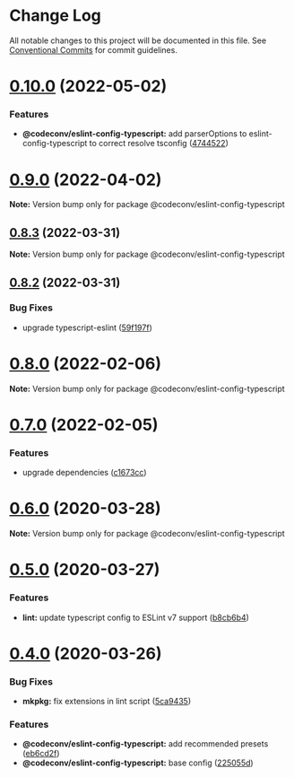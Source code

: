 # Change Log

All notable changes to this project will be documented in this file.
See [Conventional Commits](https://conventionalcommits.org) for commit guidelines.

# [0.10.0](https://github.com/shimarulin/codeconv/compare/v0.9.0...v0.10.0) (2022-05-02)


### Features

* **@codeconv/eslint-config-typescript:** add parserOptions to eslint-config-typescript to correct resolve tsconfig ([4744522](https://github.com/shimarulin/codeconv/commit/474452219b04c6181caecb3753e0bbabf124c91f))





# [0.9.0](https://github.com/shimarulin/codeconv/compare/v0.8.6...v0.9.0) (2022-04-02)

**Note:** Version bump only for package @codeconv/eslint-config-typescript





## [0.8.3](https://github.com/shimarulin/codeconv/compare/v0.8.2...v0.8.3) (2022-03-31)

**Note:** Version bump only for package @codeconv/eslint-config-typescript





## [0.8.2](https://github.com/shimarulin/codeconv/compare/v0.8.1...v0.8.2) (2022-03-31)


### Bug Fixes

* upgrade typescript-eslint ([59f197f](https://github.com/shimarulin/codeconv/commit/59f197ffa3242d1aba513e58caa8749c665efca3))





# [0.8.0](https://github.com/shimarulin/codeconv/compare/v0.7.0...v0.8.0) (2022-02-06)

**Note:** Version bump only for package @codeconv/eslint-config-typescript





# [0.7.0](https://github.com/shimarulin/codeconv/compare/v0.6.1...v0.7.0) (2022-02-05)


### Features

* upgrade dependencies ([c1673cc](https://github.com/shimarulin/codeconv/commit/c1673cc10bef848fa2c646e9fad9851dc9571212))





# [0.6.0](https://github.com/shimarulin/codeconv/compare/v0.5.0...v0.6.0) (2020-03-28)

**Note:** Version bump only for package @codeconv/eslint-config-typescript





# [0.5.0](https://github.com/shimarulin/codeconv/compare/v0.4.0...v0.5.0) (2020-03-27)


### Features

* **lint:** update typescript config to ESLint v7 support ([b8cb6b4](https://github.com/shimarulin/codeconv/commit/b8cb6b45f1da7f7a80bb62d45849e67ae6ed274a))





# [0.4.0](https://github.com/shimarulin/codeconv/compare/v0.3.1...v0.4.0) (2020-03-26)


### Bug Fixes

* **mkpkg:** fix extensions in lint script ([5ca9435](https://github.com/shimarulin/codeconv/commit/5ca9435cc27958226c18485b00adb8a263cfe4ac))


### Features

* **@codeconv/eslint-config-typescript:** add recommended presets ([eb6cd2f](https://github.com/shimarulin/codeconv/commit/eb6cd2f8cb4eea26e5737432bfe16ab5d8363e3f))
* **@codeconv/eslint-config-typescript:** base config ([225055d](https://github.com/shimarulin/codeconv/commit/225055db30f54dd9178d9c85de9c1834720dbcc3))
